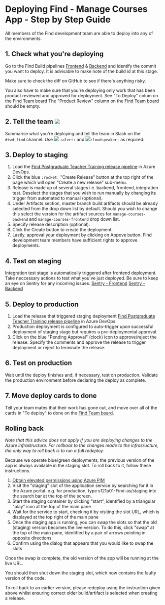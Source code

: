 # Deploying Find - Manage Courses App - Step by Step Guide 

All members of the Find development team are able to deploy into any of the environments.

## 1. Check what you're deploying

Go to the Find Build pipelines [Frontend](https://dfe-ssp.visualstudio.com/Become-A-Teacher/_build?definitionId=29) & [Backend](https://dfe-ssp.visualstudio.com/Become-A-Teacher/_build?definitionId=46)  and identify the commit you want to deploy. It is advisable to make note of the build id at this stage. 

Make sure to check the diff on GitHub to see if there's anything risky.

You also have to make sure that you're deploying only work that has been product reviewed and approved for deployment. 
See "To Deploy" colum on the  [Find Team board](https://trello.com/b/fXA6ioZN/team-board-find-team)
The "Product Review" column on the [Find Team board](https://trello.com/b/fXA6ioZN/team-board-find-team) should be empty.

## 2. Tell the team ![](https://www.webfx.com/tools/emoji-cheat-sheet/graphics/emojis/loudspeaker.png)

Summarise what you're deploying and tell the team in Slack on the `#twd_find` channel. Use ![](https://www.webfx.com/tools/emoji-cheat-sheet/graphics/emojis/rotating_light.png)  `:alert:`  and  ![](https://www.webfx.com/tools/emoji-cheat-sheet/graphics/emojis/loudspeaker.png)`:loudspeaker:` as required.


## 3. Deploy to staging

1. Load the [Find Postgraduate Teacher Training release pipeline](https://dfe-ssp.visualstudio.com/Become-A-Teacher/_release?_a=releases&view=mine&definitionId=36)  in Azure DevOps.
2. Click the blue `:rocket:` "Create Release" button  at the top right of the page which will open "Create a new release" sub-menu. 
3. Release is made up of several stages i.e. backend, frontend, integration test. Deselect the stages that you wish to run manually by changing its trigger from automated to manual (optional).
4. Under Artifacts section, master branch build artifacts should be already selected from the drop down list by default. Should you wish to change this select the version for the artifact sources for `manage-courses-backend`  and `manage-courses-frontend` drop down list.
5. Specify release description (optional).
6. Click the Create button to create the deployment.
7. Lastly, approval your deployment by clicking on Appove button. Find development team members have sufficient rights to approve deployments. 

## 4. Test on staging

Integration test stage is automatically triggered after frontend deployment. 
Take neccessary actions to test what you've just deployed. Be sure to keep an eye on Sentry for any incoming issues.
[Sentry - Frontend](https://sentry.io/organizations/dfe-bat/issues/?project=1407453)
[Sentry - Backend](https://sentry.io/organizations/dfe-bat/issues/?project=1377944)

## 5. Deploy to production

1. Load the release that triggered staging deployment [Find Postgraduate Teacher Training release pipeline](https://dfe-ssp.visualstudio.com/Become-A-Teacher/_release?_a=releases&view=mine&definitionId=36) in Azure DevOps.
2. Production deployment is configured to auto-trigger upon successful deployment of staging stage but requires a pre-deploymental approval.
3. Click on the blue "Pending Approval" (clock) icon to approve/reject the release. Specify the comments and approve the release to trigger deployment or reject to terminate the release.

## 6. Test on production

Wait until the deploy finishes and, if necessary, test on production.
Validate the production environment before declaring the deploy as complete.

## 7. Move deploy cards to done

Tell your team mates that their work has gone out, and move over all of the cards in "To deploy" to done on the [Find Team board](https://trello.com/b/fXA6ioZN/team-board-find-team).

## Rolling back

*Note that this advice does not apply if you are deploying changes to the Azure
infrastructure. For rollback to the changes made to the infrasructure, the only way to roll
back is to run a full redeploy.*

Because we operate blue/green deployments, the previous version of the app is
always available in the staging slot. To roll back to it, follow these
instructions.

1. [Obtain elevated permissions using Azure PIM](pim-guide.md)
2. Visit the "staging" slot of the application service by searching
for it in the Azure portal. e.g. for production, type s121p01-Find-as/staging into the search bar at the top of the screen.
3. Start the staging container by clicking "start", identified by a triangular "play" icon at the top of the main pane
4. Wait for the service to start, checking it by visiting the slot URL, which is displayed at the top right of the main pane
5. Once the staging app is running, you can swap the slots so that the old (staging) version becomes the live version. To do this, click "swap" at the top of the main pane, identified by a pair of arrows pointing in opposite directions
6. Confirm using the dialog that appears that you would like to swap the slots

Once the swap is complete, the old version of the app will be running at the live URL.

You should then shut down the staging slot, which now contains the faulty
version of the code. 

To roll back to an earlier version, please redeploy using the instruction given above whilst ensuring correct older build/artifact is selected when creating a release.
